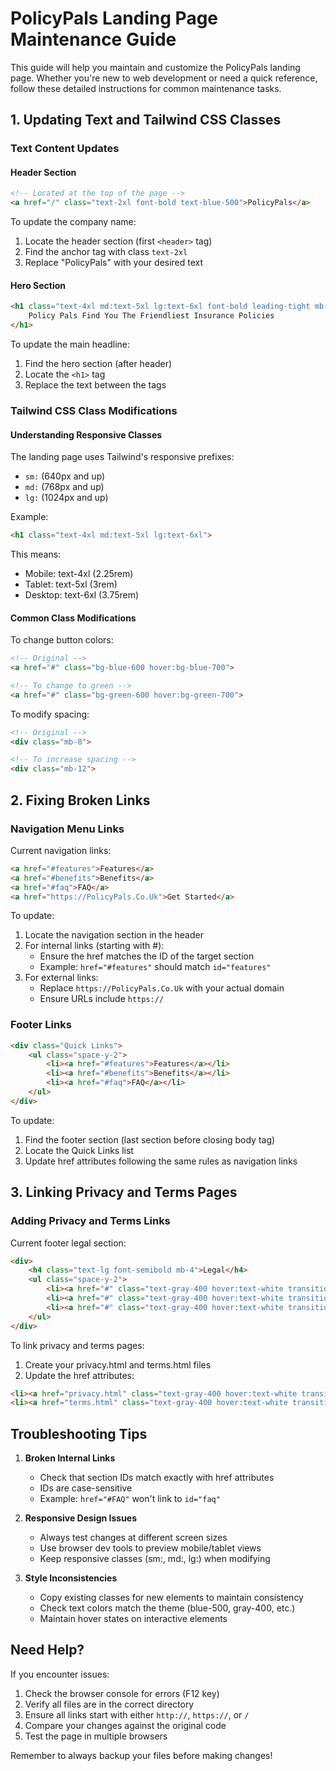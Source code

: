 # PolicyPals Landing Page Maintenance Guide

This guide will help you maintain and customize the PolicyPals landing page. Whether you're new to web development or need a quick reference, follow these detailed instructions for common maintenance tasks.

## 1. Updating Text and Tailwind CSS Classes

### Text Content Updates

#### Header Section
```html
<!-- Located at the top of the page -->
<a href="/" class="text-2xl font-bold text-blue-500">PolicyPals</a>
```
To update the company name:
1. Locate the header section (first `<header>` tag)
2. Find the anchor tag with class `text-2xl`
3. Replace "PolicyPals" with your desired text

#### Hero Section
```html
<h1 class="text-4xl md:text-5xl lg:text-6xl font-bold leading-tight mb-8">
    Policy Pals Find You The Friendliest Insurance Policies
</h1>
```
To update the main headline:
1. Find the hero section (after header)
2. Locate the `<h1>` tag
3. Replace the text between the tags

### Tailwind CSS Class Modifications

#### Understanding Responsive Classes
The landing page uses Tailwind's responsive prefixes:
- `sm:` (640px and up)
- `md:` (768px and up)
- `lg:` (1024px and up)

Example:
```html
<h1 class="text-4xl md:text-5xl lg:text-6xl">
```
This means:
- Mobile: text-4xl (2.25rem)
- Tablet: text-5xl (3rem)
- Desktop: text-6xl (3.75rem)

#### Common Class Modifications

To change button colors:
```html
<!-- Original -->
<a href="#" class="bg-blue-600 hover:bg-blue-700">

<!-- To change to green -->
<a href="#" class="bg-green-600 hover:bg-green-700">
```

To modify spacing:
```html
<!-- Original -->
<div class="mb-8">

<!-- To increase spacing -->
<div class="mb-12">
```

## 2. Fixing Broken Links

### Navigation Menu Links
Current navigation links:
```html
<a href="#features">Features</a>
<a href="#benefits">Benefits</a>
<a href="#faq">FAQ</a>
<a href="https://PolicyPals.Co.Uk">Get Started</a>
```

To update:
1. Locate the navigation section in the header
2. For internal links (starting with #):
   - Ensure the href matches the ID of the target section
   - Example: `href="#features"` should match `id="features"`
3. For external links:
   - Replace `https://PolicyPals.Co.Uk` with your actual domain
   - Ensure URLs include `https://`

### Footer Links
```html
<div class="Quick Links">
    <ul class="space-y-2">
        <li><a href="#features">Features</a></li>
        <li><a href="#benefits">Benefits</a></li>
        <li><a href="#faq">FAQ</a></li>
    </ul>
</div>
```

To update:
1. Find the footer section (last section before closing body tag)
2. Locate the Quick Links list
3. Update href attributes following the same rules as navigation links

## 3. Linking Privacy and Terms Pages

### Adding Privacy and Terms Links
Current footer legal section:
```html
<div>
    <h4 class="text-lg font-semibold mb-4">Legal</h4>
    <ul class="space-y-2">
        <li><a href="#" class="text-gray-400 hover:text-white transition-colors duration-300">Privacy Policy</a></li>
        <li><a href="#" class="text-gray-400 hover:text-white transition-colors duration-300">Terms of Service</a></li>
        <li><a href="#" class="text-gray-400 hover:text-white transition-colors duration-300">Cookie Policy</a></li>
    </ul>
</div>
```

To link privacy and terms pages:
1. Create your privacy.html and terms.html files
2. Update the href attributes:
```html
<li><a href="privacy.html" class="text-gray-400 hover:text-white transition-colors duration-300">Privacy Policy</a></li>
<li><a href="terms.html" class="text-gray-400 hover:text-white transition-colors duration-300">Terms of Service</a></li>
```

## Troubleshooting Tips

1. **Broken Internal Links**
   - Check that section IDs match exactly with href attributes
   - IDs are case-sensitive
   - Example: `href="#FAQ"` won't link to `id="faq"`

2. **Responsive Design Issues**
   - Always test changes at different screen sizes
   - Use browser dev tools to preview mobile/tablet views
   - Keep responsive classes (sm:, md:, lg:) when modifying

3. **Style Inconsistencies**
   - Copy existing classes for new elements to maintain consistency
   - Check text colors match the theme (blue-500, gray-400, etc.)
   - Maintain hover states on interactive elements

## Need Help?

If you encounter issues:
1. Check the browser console for errors (F12 key)
2. Verify all files are in the correct directory
3. Ensure all links start with either `http://`, `https://`, or `/`
4. Compare your changes against the original code
5. Test the page in multiple browsers

Remember to always backup your files before making changes!